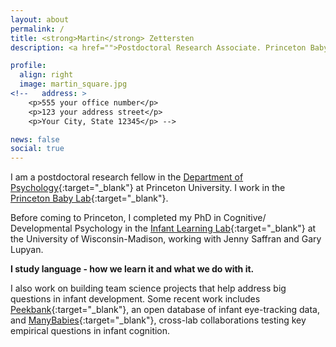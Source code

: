 ```yaml
---
layout: about
permalink: /
title: <strong>Martin</strong> Zettersten
description: <a href="">Postdoctoral Research Associate. Princeton Baby Lab. Department of Psychology. Princeton University.</a>

profile:
  align: right
  image: martin_square.jpg
<!--   address: >
    <p>555 your office number</p>
    <p>123 your address street</p>
    <p>Your City, State 12345</p> -->

news: false
social: true
---
```

  
I am a postdoctoral research fellow in the [Department of Psychology](https://psych.princeton.edu/){:target="\_blank"} at Princeton University. I work in the [Princeton Baby Lab](https://babylab.princeton.edu/){:target="\_blank"}. 

Before coming to Princeton, I completed my PhD in Cognitive/ Developmental Psychology in the [Infant Learning Lab](https://infantlearning.waisman.wisc.edu/){:target="\_blank"} at the University of Wisconsin-Madison, working with Jenny Saffran and Gary Lupyan.

<strong>I study language - how we learn it and what we do with it.</strong>

I also work on building team science projects that help address big questions in infant development. Some recent work includes [Peekbank](https://peekbank.stanford.edu){:target="\_blank"}, an open database of infant eye-tracking data, and [ManyBabies](https://manybabies.github.io/MB5/){:target="\_blank"}, cross-lab collaborations testing key empirical questions in infant cognition.

<!--
<a class="twitter-timeline" data-width="230" data-height="400" href="https://twitter.com/m_zettersten?ref_src=twsrc%5Etfw">Tweets by m_zettersten</a> <script async src="https://platform.twitter.com/widgets.js" charset="utf-8"></script> -->

